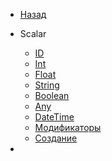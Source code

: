 - [Назад](/)

- Scalar
    - [ID](/scalar/id)
    - [Int](/scalar/int)
    - [Float](/scalar/float)
    - [String](/scalar/string)
    - [Boolean](/scalar/boolean)
    - [Any](/scalar/any)
    - [DateTime](/scalar/date-time)
    - [Модификаторы](/scalar/modifiers)
    - [Создание](/scalar/custom)

- 

